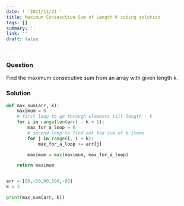 ```yaml
---
date: ! '2021/11/21 '
title: Maximum Consecutive Sum of Length K coding solution
tags: []
summary: ''
link: ''
draft: false

---
```

### Question

Find the maximum consecutive sum from an array  with given length k.

### Solution

```python
def max_sum(arr, k):
    maximum = 0
    # first loop to go through elements till length - k
    for i in range(len(arr) - k + 1):
        max_for_a_loop = 0
        # second loop to find out the sum of k items
        for j in range(i, i + k):
            max_for_a_loop += arr[j]

        maximum = max(maximum, max_for_a_loop)

    return maximum


arr = [80,-50,90,100,-80]
k = 3

print(max_sum(arr, k))
```